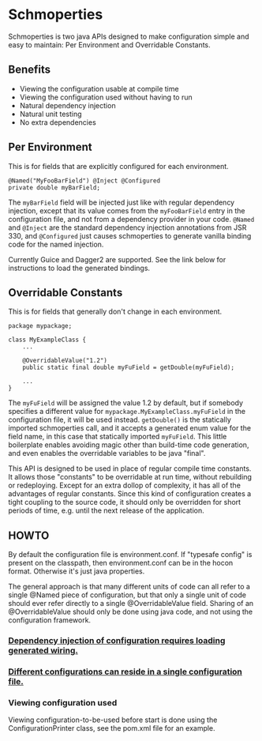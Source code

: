 # Schmoperties
Schmoperties is two java APIs designed to make configuration simple and easy to maintain:
Per Environment and Overridable Constants.

## Benefits
* Viewing the configuration usable at compile time
* Viewing the configuration used without having to run
* Natural dependency injection
* Natural unit testing
* No extra dependencies

## Per Environment

This is for fields that are explicitly configured for each environment.

	@Named("MyFooBarField") @Inject @Configured
	private double myBarField;

The `myBarField` field will be injected just like with regular dependency injection,
except that its value comes from the `myFooBarField` entry in the configuration file,
and not from a dependency provider in your code.
`@Named` and `@Inject` are the standard dependency injection annotations from JSR 330,
and `@Configured` just causes schmoperties to generate vanilla binding code for the named injection.

Currently Guice and Dagger2 are supported.
See the link below for instructions to load the generated bindings.

## Overridable Constants

This is for fields that generally don't change in each environment.

	package mypackage;
	
	class MyExampleClass {
		...
	
		@OverridableValue("1.2")
		public static final double myFuField = getDouble(myFuField);
	
		...
	}

The `myFuField` will be assigned the value 1.2 by default,
but if somebody specifies a different value for `mypackage.MyExampleClass.myFuField` in the configuration file,
it will be used instead.
`getDouble()` is the statically imported schmoperties call,
and it accepts a generated enum value for the field name,
in this case that statically imported `myFuField`.
This little boilerplate enables avoiding magic other than build-time code generation,
and even enables the overridable variables to be java "final".

This API is designed to be used in place of regular compile time constants.
It allows those "constants" to be overridable at run time, without rebuilding or redeploying.
Except for an extra dollop of complexity, it has all of the advantages of regular constants.
Since this kind of configuration creates a tight coupling to the source code,
it should only be overridden for short periods of time,
e.g. until the next release of the application.

## HOWTO

By default the configuration file is environment.conf. If "typesafe config" is present on the classpath,
then environment.conf can be in the hocon format. Otherwise it's just java properties.

The general approach is that many different units of code can all refer to a single @Named piece of configuration,
but that only a single unit of code should ever refer directly to a single @OverridableValue field.
Sharing of an @OverridableValue should only be done using java code, and not using the configuration framework.

### [Dependency injection of configuration requires loading generated wiring.](doc/DependencyInjection.md)

### [Different configurations can reside in a single configuration file.](doc/Multiple.md)

### Viewing configuration used

Viewing configuration-to-be-used before start is done using the ConfigurationPrinter class,
see the pom.xml file for an example.
